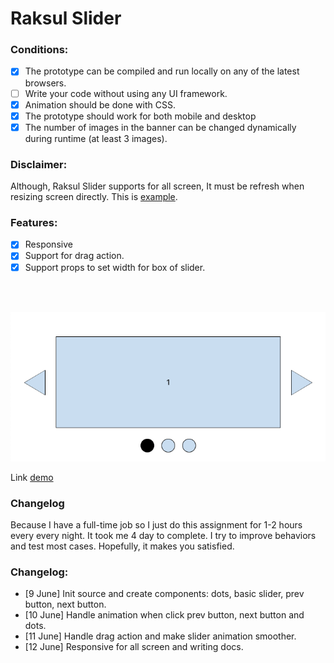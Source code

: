# Raksul Slider

### Conditions:

- [x] The prototype can be compiled and run locally on any of the latest browsers.
- [ ] Write your code without using any UI framework.
- [x] Animation should be done with CSS.
- [x] The prototype should work for both mobile and desktop
- [x] The number of images in the banner can be changed dynamically during runtime (at least 3 images).

### Disclaimer:

Although, Raksul Slider supports for all screen, It must be refresh when resizing screen directly. This is [example](https://www.loom.com/share/3152030b91404fe2aab6cd26eb17810c).

### Features:

- [x] Responsive
- [x] Support for drag action.
- [x] Support props to set width for box of slider.

<br/>
<br/>

![alt text](./demo.png 'Demo')

Link [demo](https://www.loom.com/share/e13c75a49f6c49368d6bdd8b06f14cc8)

### Changelog

Because I have a full-time job so I just do this assignment for 1-2 hours every every night. It took me 4 day to complete. I try to improve behaviors and test most cases. Hopefully, it makes you satisfied.

### Changelog:

- [9 June] Init source and create components: dots, basic slider, prev button, next button.
- [10 June] Handle animation when click prev button, next button and dots.
- [11 June] Handle drag action and make slider animation smoother.
- [12 June] Responsive for all screen and writing docs.
